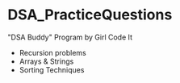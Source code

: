 # DSA_PracticeQuestions
"DSA Buddy" Program by Girl Code It

* Recursion problems
* Arrays & Strings
* Sorting Techniques